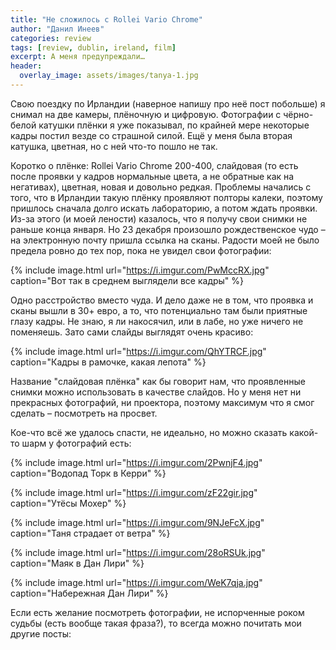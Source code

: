 ```yaml
---
title: "Не сложилось с Rollei Vario Сhrome"
author: "Данил Инеев"
categories: review
tags: [review, dublin, ireland, film]
excerpt: А меня предупреждали…
header:
  overlay_image: assets/images/tanya-1.jpg
---
```


Свою поездку по Ирландии (наверное напишу про неё пост побольше) я снимал на две камеры, плёночную и цифровую. Фотографии с чёрно-белой катушки плёнки я уже показывал, по крайней мере некоторые кадры постил везде со страшной силой. Ещё у меня была вторая катушка, цветная, но с ней что-то пошло не так.

Коротко о плёнке: Rollei Vario Chrome 200-400, слайдовая (то есть после проявки у кадров нормальные цвета, а не обратные как на негативах), цветная, новая и довольно редкая. Проблемы начались с того, что в Ирландии такую плёнку проявляют полторы калеки, поэтому пришлось сначала долго искать лабораторию, а потом ждать проявки. Из-за этого (и моей лености) казалось, что я получу свои снимки не раньше конца января. Но 23 декабря произошло рождественское чудо – на электронную почту пришла ссылка на сканы. Радости моей не было предела ровно до тех пор, пока не увидел свои фотографии:

{% include image.html url="https://i.imgur.com/PwMccRX.jpg" caption="Вот так в среднем выглядели все кадры" %}

Одно расстройство вместо чуда. И дело даже не в том, что проявка и сканы вышли в 30+ евро, а то, что потенциально там были приятные глазу кадры. Не знаю, я ли накосячил, или в лабе, но уже ничего не поменяешь. Зато сами слайды выглядят очень красиво:

{% include image.html url="https://i.imgur.com/QhYTRCF.jpg" caption="Кадры в рамочке, какая лепота" %}

Название "слайдовая плёнка" как бы говорит нам, что проявленные снимки можно использовать в качестве слайдов. Но у меня нет ни прекрасных фотографий, ни проектора, поэтому максимум что я смог сделать – посмотреть на просвет.

Кое-что всё же удалось спасти, не идеально, но можно сказать какой-то шарм у фотографий есть:

{% include image.html url="https://i.imgur.com/2PwnjF4.jpg" caption="Водопад Торк в Керри" %}

{% include image.html url="https://i.imgur.com/zF22gir.jpg" caption="Утёсы Мохер" %}

{% include image.html url="https://i.imgur.com/9NJeFcX.jpg" caption="Таня страдает от ветра" %}

{% include image.html url="https://i.imgur.com/28oRSUk.jpg" caption="Маяк в Дан Лири" %}

{% include image.html url="https://i.imgur.com/WeK7qja.jpg" caption="Набережная Дан Лири" %}

Если есть желание посмотреть фотографии, не испорченные роком судьбы (есть вообще такая фраза?), то всегда можно почитать мои другие посты: